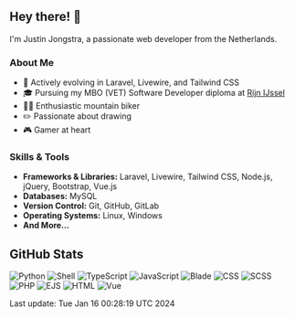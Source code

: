 ## Hey there! 👋

I'm Justin Jongstra, a passionate web developer from the Netherlands.

### About Me
- 🌱 Actively evolving in Laravel, Livewire, and Tailwind CSS
- 🎓 Pursuing my MBO (VET) Software Developer diploma at [Rijn IJssel](https://www.rijnijssel.nl/)
- 🚵‍♂️ Enthusiastic mountain biker
- ✏️ Passionate about drawing
- 🎮 Gamer at heart

### Skills & Tools
- **Frameworks & Libraries:** Laravel, Livewire, Tailwind CSS, Node.js, jQuery, Bootstrap, Vue.js
- **Databases:** MySQL
- **Version Control:** Git, GitHub, GitLab
- **Operating Systems:** Linux, Windows
- **And More...**

## GitHub Stats
![Python](https://img.shields.io/badge/Python-.19%25-blue)
![Shell](https://img.shields.io/badge/Shell-.09%25-blue)
![TypeScript](https://img.shields.io/badge/TypeScript-.01%25-blue)
![JavaScript](https://img.shields.io/badge/JavaScript-4.33%25-blue)
![Blade](https://img.shields.io/badge/Blade-25.64%25-blue)
![CSS](https://img.shields.io/badge/CSS-2.42%25-blue)
![SCSS](https://img.shields.io/badge/SCSS-3.01%25-blue)
![PHP](https://img.shields.io/badge/PHP-62.46%25-blue)
![EJS](https://img.shields.io/badge/EJS-.83%25-blue)
![HTML](https://img.shields.io/badge/HTML-.11%25-blue)
![Vue](https://img.shields.io/badge/Vue-.86%25-blue)

Last update: Tue Jan 16 00:28:19 UTC 2024

